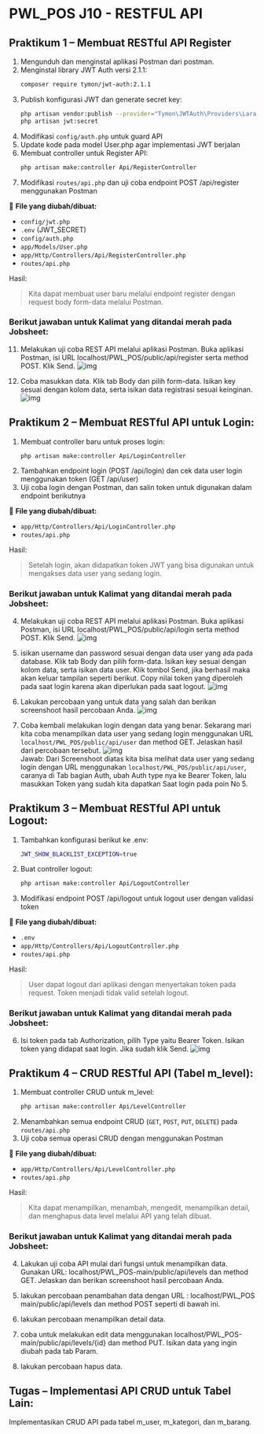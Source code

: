 # PWL_POS J10 - RESTFUL API 

## Praktikum 1 – Membuat RESTful API Register  
1. Mengunduh dan menginstal aplikasi Postman dari postman.
2. Menginstal library JWT Auth versi 2.1.1: 
    ```bash
    composer require tymon/jwt-auth:2.1.1
    ```
3. Publish konfigurasi JWT dan generate secret key:
    ```bash
    php artisan vendor:publish --provider="Tymon\JWTAuth\Providers\LaravelServiceProvider"
    php artisan jwt:secret
    ```
4. Modifikasi `config/auth.php` untuk guard API
5. Update kode pada model User.php agar implementasi JWT berjalan
6. Membuat controller untuk Register API:
    ```bash
    php artisan make:controller Api/RegisterController
    ```
7. Modifikasi `routes/api.php` dan uji coba endpoint POST /api/register menggunakan Postman

📌 **File yang diubah/dibuat:**
- `config/jwt.php`
- `.env` (JWT_SECRET)
- `config/auth.php`
- `app/Models/User.php`
- `app/Http/Controllers/Api/RegisterController.php`
- `routes/api.php`

Hasil:<br>

> Kita dapat membuat user baru melalui endpoint register dengan request body form-data melalui Postman.

### Berikut jawaban untuk Kalimat yang ditandai merah pada Jobsheet:

11. Melakukan uji coba REST API melalui aplikasi Postman. 
Buka aplikasi Postman, isi URL localhost/PWL_POS/public/api/register serta method 
POST. Klik Send. 
![img](img/P1_1.png)<br>

12. Coba masukkan data. Klik tab Body dan pilih form-data. Isikan key sesuai 
dengan kolom data, serta isikan data registrasi sesuai keinginan.
![img](img/P1_2.png)<br>


## Praktikum 2 – Membuat RESTful API untuk Login:
1. Membuat controller baru untuk proses login:
    ```bash
    php artisan make:controller Api/LoginController
    ```
2. Tambahkan endpoint login (POST /api/login) dan cek data user login menggunakan token (GET /api/user)
3. Uji coba login dengan Postman, dan salin token untuk digunakan dalam endpoint berikutnya

📌 **File yang diubah/dibuat:**
- `app/Http/Controllers/Api/LoginController.php`
- `routes/api.php`

Hasil:<br>

> Setelah login, akan didapatkan token JWT yang bisa digunakan untuk mengakses data user yang sedang login. 

### Berikut jawaban untuk Kalimat yang ditandai merah pada Jobsheet:
4. Melakukan uji coba REST API melalui aplikasi Postman. Buka 
aplikasi Postman, isi URL localhost/PWL_POS/public/api/login serta method POST. 
Klik Send.
![img](img/P2_1.png)<br>

5. isikan username dan password sesuai dengan data user yang ada pada 
database. Klik tab Body dan pilih form-data. Isikan key sesuai dengan kolom data, serta 
isikan data user. Klik tombol Send, jika berhasil maka akan keluar tampilan seperti 
berikut. Copy nilai token yang diperoleh pada saat login karena akan diperlukan pada 
saat logout.
![img](img/P2_2.png)<br>

6. Lakukan percobaan yang untuk data yang salah dan berikan screenshoot hasil percobaan Anda. 
![img](img/P2_3.png)<br>

7. Coba kembali melakukan login dengan data yang benar. Sekarang mari kita coba 
menampilkan data user yang sedang login menggunakan URL 
`localhost/PWL_POS/public/api/user` dan method GET. Jelaskan hasil dari percobaan 
tersebut. 
![img](img/P2_4.png)<br>
Jawab: Dari Screenshoot diatas kita bisa melihat data user yang sedang login dengan URL menggunakan `localhost/PWL_POS/public/api/user`, caranya di Tab bagian Auth, ubah Auth type nya ke Bearer Token, lalu masukkan Token yang sudah kita dapatkan Saat login pada poin No 5.

## Praktikum 3 – Membuat RESTful API untuk Logout:
1. Tambahkan konfigurasi berikut ke .env:
    ```bash
    JWT_SHOW_BLACKLIST_EXCEPTION=true
    ```
2. Buat controller logout:
    ```bash
    php artisan make:controller Api/LogoutController
    ```
3. Modifikasi endpoint POST /api/logout untuk logout user dengan validasi token

📌 **File yang diubah/dibuat:**
- `.env`
- `app/Http/Controllers/Api/LogoutController.php`
- `routes/api.php`

Hasil:<br>

> User dapat logout dari aplikasi dengan menyertakan token pada request. Token menjadi tidak valid setelah logout.

### Berikut jawaban untuk Kalimat yang ditandai merah pada Jobsheet:
6. Isi token pada tab Authorization, pilih Type yaitu Bearer Token. Isikan token yang didapat saat login. Jika sudah klik Send.
![img](img/P3_1.png)<br>



## Praktikum 4 – CRUD RESTful API (Tabel m_level):
1. Membuat controller CRUD untuk m_level:
    ```bash
    php artisan make:controller Api/LevelController
    ```
2. Menambahkan semua endpoint CRUD (`GET`, `POST`, `PUT`, `DELETE`) pada `routes/api.php`
3. Uji coba semua operasi CRUD dengan menggunakan Postman

📌 **File yang diubah/dibuat:**
- `app/Http/Controllers/Api/LevelController.php`
- `routes/api.php`

Hasil:<br>

> Kita dapat menampilkan, menambah, mengedit, menampilkan detail, dan menghapus data level melalui API yang telah dibuat.

### Berikut jawaban untuk Kalimat yang ditandai merah pada Jobsheet:
4.  Lakukan uji coba API mulai dari fungsi untuk menampilkan data. Gunakan 
URL: localhost/PWL_POS-main/public/api/levels dan method GET.  Jelaskan dan 
berikan screenshoot hasil percobaan Anda.
<!-- ![gif](img/P3.gif) -->

5.  lakukan percobaan penambahan data dengan URL : localhost/PWL_POS
main/public/api/levels dan method POST seperti di bawah ini.   
<!-- ![gif](img/P3.gif) -->

6. lakukan percobaan menampilkan detail data. 
<!-- ![gif](img/P3.gif) -->

7. coba untuk melakukan edit data menggunakan localhost/PWL_POS-main/public/api/levels/{id} dan method PUT. Isikan data yang ingin diubah pada tab Param.
<!-- ![gif](img/P3.gif) -->

8. lakukan percobaan hapus data.

## Tugas – Implementasi API CRUD untuk Tabel Lain:

Implementasikan CRUD API pada tabel m_user, m_kategori, dan m_barang.
